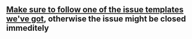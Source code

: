 ## [Make sure to follow one of the issue templates we've got](https://github.com/pydanny/cookiecutter-rwd/issues/new/choose), otherwise the issue might be closed immeditely

